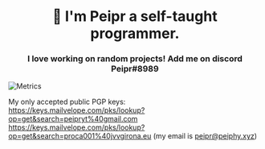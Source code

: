 <h1 align="center">👋 I'm Peipr a self-taught programmer.</h1>
<h3 align="center">I love working on random projects! Add me on discord Peipr#8989</h3>


![Metrics](https://metrics.lecoq.io/Peiprjs?template=classic&isocalendar=1&introduction=1&stars=1&lines=1&projects=1&achievements=1&tweets=1&isocalendar.duration=half-year&introduction.title=true&stars.limit=4&projects.limit=4&projects.descriptions=false&achievements.threshold=C&achievements.secrets=true&achievements.limit=0&tweets.attachments=false&tweets.limit=2&tweets.user=.user.twitter&config.timezone=Europe%2FBerlin)

My only accepted public PGP keys:
https://keys.mailvelope.com/pks/lookup?op=get&search=peipryt%40gmail.com
https://keys.mailvelope.com/pks/lookup?op=get&search=proca001%40jvvgirona.eu
(my email is peipr@peiphy.xyz)
